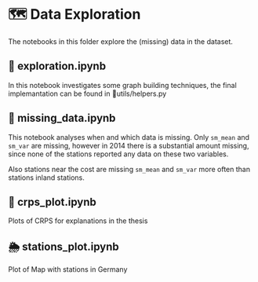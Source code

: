 # 🗺️ Data Exploration

The notebooks in this folder explore the (missing) data in the dataset.

## 🔎 exploration.ipynb

In this notebook investigates some graph building techniques, the final implemantation can be found in 📁utils/helpers.py

## 🚧 missing_data.ipynb

This notebook analyses when and which data is missing.
Only `sm_mean` and `sm_var` are missing, however in 2014 there is a substantial amount missing, since none of the stations reported any data on these two variables.

Also stations near the cost are missing `sm_mean` and `sm_var` more often than stations inland stations.

## 🎲 crps_plot.ipynb

Plots of CRPS for explanations in the thesis

## 🌦️ stations_plot.ipynb

Plot of Map with stations in Germany